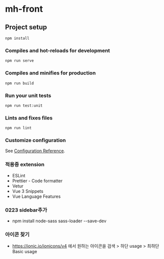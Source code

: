 # mh-front

## Project setup

```
npm install
```

### Compiles and hot-reloads for development

```
npm run serve
```

### Compiles and minifies for production

```
npm run build
```

### Run your unit tests

```
npm run test:unit
```

### Lints and fixes files

```
npm run lint
```

### Customize configuration

See [Configuration Reference](https://cli.vuejs.org/config/).

### 적용중 extension

- ESLint
- Prettier - Code formatter
- Vetur
- Vue 3 Snippets
- Vue Language Features

### 0223 sidebar추가

- npm install node-sass sass-loader --save-dev

### 아이콘 찾기

- https://ionic.io/ionicons/v4 에서 원하는 아이콘을 검색 > 하단 usage > 최하단 Basic usage
